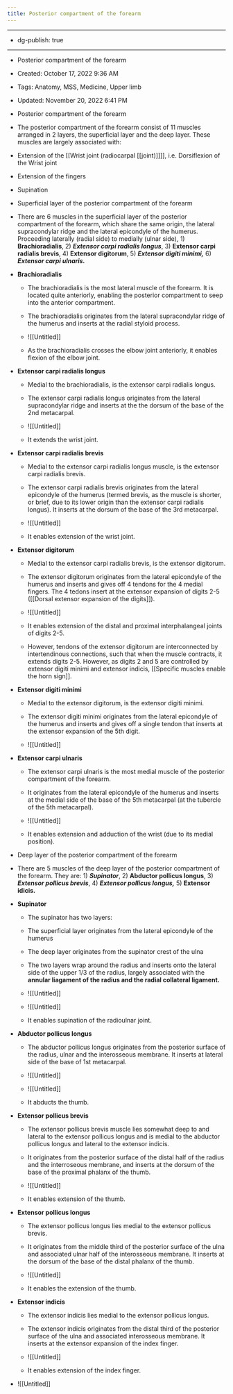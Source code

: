 ```yaml
---
title: Posterior compartment of the forearm
---
```


- --

- dg-publish: true

- --

- Posterior compartment of the forearm

- Created: October 17, 2022 9:36 AM

- Tags: Anatomy, MSS, Medicine, Upper limb

- Updated: November 20, 2022 6:41 PM

- Posterior compartment of the forearm

- The posterior compartment of the forearm consist of 11 muscles arranged in 2 layers, the superficial layer and the deep layer. These muscles are largely associated with:

- Extension of the [[Wrist joint (radiocarpal [[joint)]]]], i.e. Dorsiflexion of the Wrist joint

- Extension of the fingers

- Supination

- Superficial layer of the posterior compartment of the forearm

- There are 6 muscles in the superficial layer of the posterior compartment of the forearm, which share the same origin, the lateral supracondylar ridge and the lateral epicondyle of the humerus. Proceeding laterally (radial side) to medially (ulnar side), 1) ****************Brachioradialis****************, 2) ***************Extensor carpi radialis longus***************, 3) ******************************Extensor carpi radialis brevis******************************, 4) ******************Extensor digitorum******************, 5) ***********************Extensor digiti minimi,*********************** 6) *****Extensor carpi ulnaris.*****

- ******************************Brachioradialis******************************
	 - The brachioradialis is the most lateral muscle of the forearm. It is located quite anteriorly, enabling the posterior compartment to seep into the anterior compartment.

	 - The brachioradialis originates from the lateral supracondylar ridge of the humerus and inserts at the radial styloid process.

	 - ![[Untitled]]

	 - As the brachioradialis crosses the elbow joint anteriorly, it enables flexion of the elbow joint.

- ************************************************************Extensor carpi radialis longus************************************************************
	 - Medial to the brachioradialis, is the extensor carpi radialis longus.

	 - The extensor carpi radialis longus originates from the lateral supracondylar ridge and inserts at the the dorsum of the base of the 2nd metacarpal.

	 - ![[Untitled]]

	 - It extends the wrist joint.

- **************************Extensor carpi radialis brevis**************************
	 - Medial to the extensor carpi radialis longus muscle, is the extensor carpi radialis brevis.

	 - The extensor carpi radialis brevis originates from the lateral epicondyle of the humerus (termed brevis, as the muscle is shorter, or brief, due to its lower origin than the extensor carpi radialis longus). It inserts at the dorsum of the base of the 3rd metacarpal.

	 - ![[Untitled]]

	 - It enables extension of the wrist joint.

- ************************************Extensor digitorum************************************
	 - Medial to the extensor carpi radialis brevis, is the extensor digitorum.

	 - The extensor digitorum originates from the lateral epicondyle of the humerus and inserts and gives off 4 tendons for the 4 medial fingers. The 4 tedons insert at the extensor expansion of digits 2-5 ([[Dorsal extensor expansion of the digits]]).

	 - ![[Untitled]]

	 - It enables extension of the distal and proximal interphalangeal joints of digits 2-5.

	 - However, tendons of the extensor digitorum are interconnected by intertendinous connections, such that when the muscle contracts, it extends digits 2-5. However, as digits 2 and 5 are controlled by extensor digiti minimi and extensor indicis, [[Specific muscles enable the horn sign]].

- ********************************************Extensor digiti minimi********************************************
	 - Medial to the extensor digitorum, is the extensor digiti minimi.

	 - The extensor digiti minimi originates from the lateral epicondyle of the humerus and inserts and gives off a single tendon that inserts at the extensor expansion of the 5th digit.

	 - ![[Untitled]]

- ********************************************Extensor carpi ulnaris********************************************
	 - The extensor carpi ulnaris is the most medial muscle of the posterior compartment of the forearm.

	 - It originates from the lateral epicondyle of the humerus and inserts at the medial side of the base of the 5th metacarpal (at the tubercle of the 5th metacarpal).

	 - ![[Untitled]]

	 - It enables extension and adduction of the wrist (due to its medial position).

- Deep layer of the posterior compartment of the forearm

- There are 5 muscles of the deep layer of the posterior compartment of the forearm. They are: 1) *********Supinator*********, 2) ************************Abductor pollicus longus************************, 3) *******************Extensor pollicus brevis*******************, 4) *************************Extensor pollicus longus,************************* 5) ****************Extensor idicis.****************

- ******************Supinator******************
	 - The supinator has two layers:

	 - The superficial layer originates from the lateral epicondyle of the humerus

	 - The deep layer originates from the supinator crest of the ulna

	 - The two layers wrap around the radius and inserts onto the lateral side of the upper 1/3 of the radius, largely associated with the **************annular liagament of the radius and the radial collateral ligament.**************

	 - ![[Untitled]]

	 - ![[Untitled]]

	 - It enables supination of the radioulnar joint.

- ****************************************Abductor pollicus longus****************************************
	 - The abductor pollicus longus originates from the posterior surface of the radius, ulnar and the interosseous membrane. It inserts at lateral side of the base of 1st metacarpal.

	 - ![[Untitled]]

	 - ![[Untitled]]

	 - It abducts the thumb.

- ************************************************Extensor pollicus brevis************************************************
	 - The extensor pollicus brevis muscle lies somewhat deep to and lateral to the extensor pollicus longus and is medial to the abductor pollicus longus and lateral to the extensor indicis.

	 - It originates from the posterior surface of the distal half of the radius and the interroseous membrane, and inserts at the dorsum of the base of the proximal phalanx of the thumb.

	 - ![[Untitled]]

	 - It enables extension of the thumb.

- ************************************************Extensor pollicus longus************************************************
	 - The extensor pollicus longus lies medial to the extensor pollicus brevis.

	 - It originates from the middle third of the posterior surface of the ulna and associated ulnar half of the interosseous membrane. It inserts at the dorsum of the base of the distal phalanx of the thumb.

	 - ![[Untitled]]

	 - It enables the extension of the thumb.

- ********************************************Extensor indicis********************************************
	 - The extensor indicis lies medial to the extensor pollicus longus.

	 - The extensor indicis originates from the distal third of the posterior surface of the ulna and associated interosseous membrane. It inserts at the extensor expansion of the index finger.

	 - ![[Untitled]]

	 - It enables extension of the index finger.

- ![[Untitled]]
